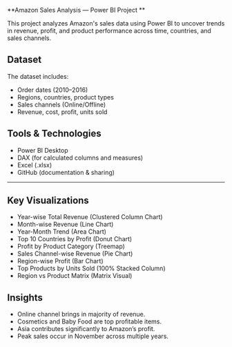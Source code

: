 **Amazon Sales Analysis — Power BI Project **

This project analyzes Amazon's sales data using Power BI to uncover trends in revenue, profit, and product performance across time, countries, and sales channels.


## Dataset
The dataset includes:
- Order dates (2010–2016)
- Regions, countries, product types
- Sales channels (Online/Offline)
- Revenue, cost, profit, units sold



## Tools & Technologies
- Power BI Desktop
- DAX (for calculated columns and measures)
- Excel (.xlsx)
- GitHub (documentation & sharing)

---

## Key Visualizations
- Year-wise Total Revenue (Clustered Column Chart)
- Month-wise Revenue (Line Chart)
- Year-Month Trend (Area Chart)
- Top 10 Countries by Profit (Donut Chart)
- Profit by Product Category (Treemap)
- Sales Channel-wise Revenue (Pie Chart)
- Region-wise Profit (Bar Chart)
- Top Products by Units Sold (100% Stacked Column)
- Region vs Product Matrix (Matrix Visual)


## Insights
- Online channel brings in majority of revenue.
- Cosmetics and Baby Food are top profitable items.
- Asia contributes significantly to Amazon’s profit.
- Peak sales occur in November across multiple years.




